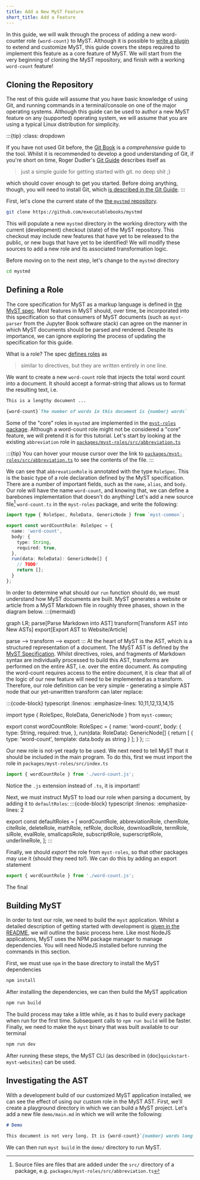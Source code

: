 ```yaml
---
title: Add a New MyST Feature
short_title: Add a Feature
--- 
```


In this guide, we will walk through the process of adding a new word-counter role `{word-count}` to MyST. Although it is possible to [write a plugin](plugins.md) to extend and customize MyST, this guide covers the steps required to implement this feature as a core feature of MyST. We will start from the very beginning of cloning the MyST repository, and finish with a working `word-count` feature!

## Cloning the Repository
The rest of this guide will assume that you have basic knowledge of using Git, and running commands in a terminal/console on one of the major operating systems. Although this guide can be used to author a new MyST feature on any (supported) operating system, we will assume that you are using a typical Linux distribution for simplicity.

:::{tip}
:class: dropdown

If you have not used Git before, the [Git Book](https://git-scm.com/book/) is a _comprehensive_ guide to the tool. Whilst it is recommended to develop a good understanding of Git, if you're short on time, Roger Dudler's [Git Guide](https://rogerdudler.github.io/git-guide/) describes itself as 
> just a simple guide for getting started with git. no deep shit ;)

which should cover enough to get you started. Before doing anything, though, you will need to install Git, which [is described in the Git Guide](https://rogerdudler.github.io/git-guide/#setup). 
:::

First, let's clone the current state of the [the `mystmd` repository](https://github.com/executablebooks/mystmd).

```bash
git clone https://github.com/executablebooks/mystmd
```

This will populate a new `mystmd` directory in the working directory with the current (development) checkout (state) of the MyST repository. This checkout may include new features that have yet to be released to the public, or new bugs that have yet to be identified! We will modify these sources to add a new role and its associated transformation logic.

Before moving on to the next step, let's change to the `mystmd` directory
```bash
cd mystmd
```


## Defining a Role
The core specification for MyST as a markup language is defined in [the MyST spec](https://mystmd.org/spec). Most features in MyST should, over time, be incorporated into this specification so that consumers of MyST documents (such as `myst-parser` from the Jupyter Book software stack) can agree on the manner in which MyST documents should be parsed and rendered. Despite its importance, we can ignore exploring the process of updating the specification for this guide.

What is a role? The spec [defines roles](https://mystmd.org/spec/overview#roles) as 
> similar to directives, but they are written entirely in one line.

We want to create a new `word-count` role that injects the total word count into a document. It should accept a format-string that allows us to format the resulting text, i.e.
```markdown
This is a lengthy document ...

{word-count}`The number of words in this document is {number} words`
```

Some of the "core" roles in `mystmd` are implemented in the [`myst-roles` package](https://github.com/executablebooks/mystmd/tree/main/packages/myst-roles). Although a word-count role might not be considered a "core" feature, we will pretend it is for this tutorial. Let's start by looking at the existing `abbreviation` role in [`packages/myst-roles/src/abbreviation.ts`](https://github.com/executablebooks/mystmd/blob/main/packages/myst-roles/src/abbreviation.ts)

:::{tip}
You can hover your mouse cursor over the link to [`packages/myst-roles/src/abbreviation.ts`](https://github.com/executablebooks/mystmd/blob/main/packages/myst-roles/src/abbreviation.ts) to see the contents of the file.
:::

We can see that `abbrevationRole` is annotated with the type `RoleSpec`. This is the basic type of a role declaration defined by the MyST specification. There are a number of important fields, such as the `name`, `alias`, and `body`. Our role will have the name `word-count`, and knowing that, we can define a barebones implementation that doesn't do anything! Let's add a new source file[^src] `word-count.ts` in the `myst-roles` package, and write the following:
```typescript
import type { RoleSpec, RoleData, GenericNode } from `myst-common`;

export const wordCountRole: RoleSpec = {
  name: 'word-count',
  body: {
    type: String,
    required: true,
  },
  run(data: RoleData): GenericNode[] {
    // TODO!
    return [];
  }
};
```

In order to determine what should our `run` function should do, we must understand how MyST documents are built. MyST generates a website or article from a MyST Markdown file in roughly three phases, shown in the diagram below.
:::{mermaid}

graph LR;
parse[Parse Markdown into AST]
transform[Transform AST into New ASTs]
export[Export AST to Website/Article]

parse --> transform --> export
:::
At the heart of MyST is the AST, which is a structured representation of a document. The MyST AST is defined by the [MyST Specification](https://spec.mystmd.org/). Whilst directives, roles, and fragments of Markdown syntax are individually processed to build this AST, transforms are performed on the entire AST, i.e. over the entire document. As computing the word-count requires access to the entire document, it is clear that all of the logic of our new feature will need to be implemented as a transform. Therefore, our role definition can be very simple - generating a simple AST node that our yet-unwritten transform can later replace:

:::{code-block} typescript
:linenos:
:emphasize-lines: 10,11,12,13,14,15

import type { RoleSpec, RoleData, GenericNode } from `myst-common`;

export const wordCountRole: RoleSpec = {
  name: 'word-count',
  body: {
    type: String,
    required: true,
  },
  run(data: RoleData): GenericNode[] {
    return [
        {
          type: 'word-count',
          template: data.body as string
        }
    ];
  }
};
:::

Our new role is not-yet ready to be used. We next need to tell MyST that it should be included in the main program. To do this, first we must import the role in `packages/myst-roles/src/index.ts`
```typescript
import { wordCountRole } from './word-count.js';
```
Notice the `.js` extension instead of `.ts`, it is important!

Next, we must instruct MyST to load our role when parsing a document, by adding it to `defaultRoles`:
:::{code-block} typescript
:linenos:
:emphasize-lines: 2

export const defaultRoles = [
  wordCountRole,
  abbreviationRole,
  chemRole,
  citeRole,
  deleteRole,
  mathRole,
  refRole,
  docRole,
  downloadRole,
  termRole,
  siRole,
  evalRole,
  smallcapsRole,
  subscriptRole,
  superscriptRole,
  underlineRole,
];
:::

Finally, we should _export_ the role from `myst-roles`, so that other packages may use it (should they need to!). We can do this by adding an export statement
```typescript
export { wordCountRole } from './word-count.js';
```

The final 

## Building MyST
In order to test our role, we need to build the `myst` application. Whilst a detailed description of getting started with development is [given in the README](https://github.com/executablebooks/mystmd/blob/main/README.md#development), we will outline the basic process here. Like most NodeJS applications, MyST uses the NPM package manager to manage dependencies. You will need NodeJS installed before running the commands in this section.

First, we must use `npm` in the base directory to install the MyST dependencies
```bash
npm install
```
After installing the dependencies, we can then build the MyST application
```bash
npm run build
```
The build process may take a little while, as it has to build every package when run for the first time. Subsequent calls to `npm run build` will be faster. Finally, we need to make the `myst` binary that was built available to our terminal
```bash
npm run dev
```
After running these steps, the MyST CLI (as described in {doc}`quickstart-myst-websites`) can be used.

## Investigating the AST

With a development build of our customized MyST application installed, we can see the effect of using our custom role in the MyST AST. First, we'll create a playground directory in which we can build a MyST project. Let's add a new file `demo/main.md` in which we will write the following:
```markdown
# Demo

This document is not very long. It is {word-count}`{number} words long`.
```

We can then run `myst build` in the `demo/` directory to run MyST.

[^src]: Source files are files that are added under the `src/` directory of a package, e.g. `packages/myst-roles/src/abbreviation.ts`
